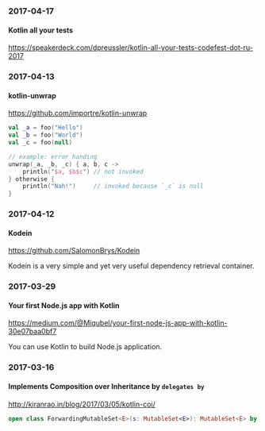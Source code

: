 ### 2017-04-17

#### Kotlin all your tests

https://speakerdeck.com/dpreussler/kotlin-all-your-tests-codefest-dot-ru-2017


### 2017-04-13

#### kotlin-unwrap

https://github.com/importre/kotlin-unwrap

```kotlin
val _a = foo("Hello")
val _b = foo("World")
val _c = foo(null)

// example: error handing
unwrap(_a, _b, _c) { a, b, c ->
    println("$a, $b$c") // not invoked
} otherwise {
    println("Nah!")     // invoked because `_c` is null
}
```


### 2017-04-12

#### Kodein

https://github.com/SalomonBrys/Kodein

Kodein is a very simple and yet very useful dependency retrieval container.


### 2017-03-29

#### Your first Node.js app with Kotlin

https://medium.com/@Miqubel/your-first-node-js-app-with-kotlin-30e07baa0bf7

You can use Kotlin to build Node.js application.


### 2017-03-16

#### Implements **Composition over Inheritance** by `delegates by`

http://kiranrao.in/blog/2017/03/05/kotlin-coi/

```kotlin
open class ForwardingMutableSet<E>(s: MutableSet<E>): MutableSet<E> by s
```
